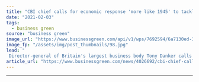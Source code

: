 ```yaml
---
title: "CBI chief calls for economic response 'more like 1945' to tackle climate and Covid threats"
date: "2021-02-03"
tags: 
  - business green
source: "business green"
image_url: "https://www.businessgreen.com/api/v1/wps/7692594/6a7130ed-3b90-49ec-8ace-912ebfb2c34f/2/tony-danker-cbi-185x114.jpg"
image_fp: "/assets/img/post_thumbnails/98.jpg"
lead: "
 Director-general of Britain's largest business body Tony Danker calls for transformative 10-year economic plan to bounce back from pandemic and put UK on track for net zero emissions ..."
article_url: "https://www.businessgreen.com/news/4026692/cbi-chief-calls-economic-response-1945-tackle-climate-covid-threats"
---
```


---
